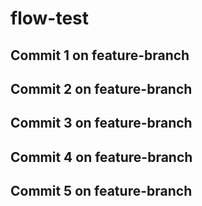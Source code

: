# flow-test

## Commit 1 on feature-branch
## Commit 2 on feature-branch
## Commit 3 on feature-branch
## Commit 4 on feature-branch
## Commit 5 on feature-branch